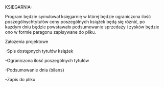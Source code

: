 KSIEGARNIA-

Program będzie symulował księgarnię w której będzie ograniczona ilość poszególnychtytułów ceny poszególnych książek będą się różnić, po każdym dniu będzie powstawało podsumowanie sprzedaży i zysków będzie ono w formie paragonu zapisywane do pliku.

Założenia projektowe 

-Spis dostępnych tytułów książek 

-Ograniczona ilość poszególnych tytułów 

-Podsumowanie dnia (bilans)

-Zapis do pliku  
